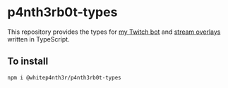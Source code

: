 # p4nth3rb0t-types

This repository provides the types for [my Twitch bot](https://github.com/whitep4nth3r/p4nth3rb0t-mainframe) and [stream overlays](https://github.com/whitep4nth3r/p4nth3rlabs) written in TypeScript.

## To install

```bash
npm i @whitep4nth3r/p4nth3rb0t-types
```
